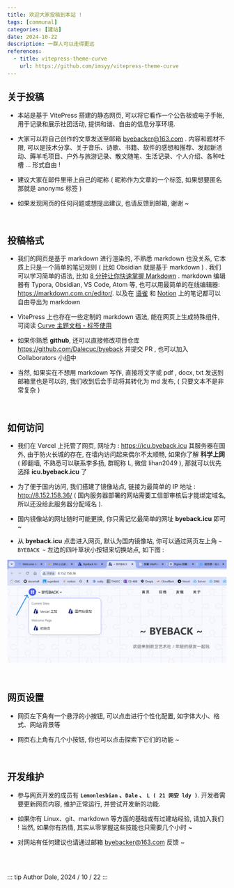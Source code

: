 ```yaml
---
title: 欢迎大家投稿到本站 !
tags: [communal]
categories: [建站]
date: 2024-10-22
description: 一群人可以走得更远
references:
  - title: vitepress-theme-curve
    url: https://github.com/imsyy/vitepress-theme-curve
---
```



## 关于投稿

- 本站是基于 VitePress 搭建的静态网页, 可以将它看作一个公告板或电子手帐, 用于记录和展示社团活动, 提供和谐、自由的信息分享环境. 

- 大家可以将自己创作的文章发送至邮箱 byebacker@163.com . 内容和题材不限, 可以是技术分享、关于音乐、诗歌、书籍、软件的感想和推荐、发起新活动、薅羊毛项目、户外与旅游记录、散文随笔、生活记录、个人介绍、各种吐槽 ... 形式自由 !

- 建议大家在邮件里带上自己的昵称 ( 昵称作为文章的一个标签, 如果想要匿名那就是 anonyms 标签 )

- 如果发现网页的任何问题或想提出建议, 也请反馈到邮箱, 谢谢 ~

<br/>


## 投稿格式

- 我们的网页是基于 markdown 进行渲染的, 不熟悉 markdown 也没关系, 它本质上只是一个简单的笔记规则 ( 比如 Obsidian 就是基于 markdown ) . 我们可以学习简单的语法, 比如 [8 分钟让你快速掌握 Markdown](https://www.bilibili.com/video/BV1JA411h7Gw) . markdown 编辑器有 Typora, Obsidian, VS Code, Atom 等, 也可以用最简单的在线编辑器:  https://markdown.com.cn/editor/. 以及在 [语雀](https://www.yuque.com/dashboard) 和 [Notion](https://www.notion.so/) 上的笔记都可以自由导出为 markdown

- VitePress 上也存在一些定制的 markdown 语法, 能在网页上生成特殊组件, 可阅读 [Curve 主题文档 - 标签使用](https://blog.imsyy.top/posts/2024/0307)

- 如果你熟悉 **github**, 还可以直接修改项目仓库 https://github.com/Dalecuc/byeback 并提交 PR , 也可以加入 Collaborators 小组中

- 当然, 如果实在不想用 markdown 写作, 直接将文字或 pdf , docx, txt 发送到邮箱里也是可以的, 我们收到后会手动将其转化为 md 发布,  ( 只要文本不是非常复杂 )

<br/>



## 如何访问

- 我们在 Vercel 上托管了网页, 网址为 : https://icu.byeback.icu 其服务器在国外, 由于防火长城的存在, 在墙内访问起来偶尔不太顺畅, 如果你了解 **科学上网** ( 即翻墙, 不熟悉可以联系李多扬, 群昵称 L, 微信 lihan2049 ), 那就可以优先选择 **icu.byeback.icu** 了

- 为了便于国内访问, 我们搭建了镜像站点, 链接为最简单的 IP 地址 :  http://8.152.158.36/ ( 国内服务器部署的网站需要工信部审核后才能绑定域名, 所以还没给此服务器分配域名 ). 

- 国内镜像站的网址随时可能更换, 你只需记忆最简单的网址 **byeback.icu** 即可 ~

- 从 **byeback.icu** 点击进入网页, 默认为国内镜像站, 你可以通过网页左上角 `~ BYEBACK ~` 左边的四叶草状小按钮来切换站点, 如下图 : 

![](./images/switch_sites.png)

<br/>


## 网页设置

- 网页左下角有一个悬浮的小按钮, 可以点击进行个性化配置, 如字体大小、格式、网站背景等 

- 网页右上角有几个小按钮, 你也可以点击探索下它们的功能 ~

<br/>


## 开发维护

- 参与网页开发的成员有 **`Lemonlesbian` 、`Dale` 、 `L ( 21 网安 ldy )`**. 开发者需要更新网页内容, 维护正常运行, 并尝试开发新的功能. 

- 如果你有 Linux、git、markdown 等方面的基础或有过建站经验,  请加入我们 !  当然, 如果你有热情, 其实从零掌握这些技能也只需要几个小时 ~  

- 对网站有任何建议也请通过邮箱 byebacker@163.com 反馈 ~

<br/>
<br/>


::: tip Author
Dale, 2024 / 10 / 22
:::

<br/>
<br/>

